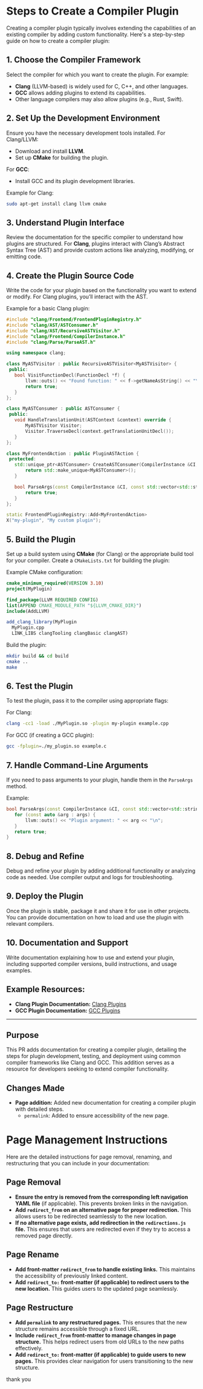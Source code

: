 
# Steps to Create a Compiler Plugin

Creating a compiler plugin typically involves extending the capabilities of an existing compiler by adding custom functionality. Here's a step-by-step guide on how to create a compiler plugin:

## 1. Choose the Compiler Framework
Select the compiler for which you want to create the plugin. For example:
- **Clang** (LLVM-based) is widely used for C, C++, and other languages.
- **GCC** allows adding plugins to extend its capabilities.
- Other language compilers may also allow plugins (e.g., Rust, Swift).

## 2. Set Up the Development Environment
Ensure you have the necessary development tools installed. For Clang/LLVM:
- Download and install **LLVM**.
- Set up **CMake** for building the plugin.

For **GCC**:
- Install GCC and its plugin development libraries.

Example for Clang:
```bash
sudo apt-get install clang llvm cmake
```

## 3. Understand Plugin Interface
Review the documentation for the specific compiler to understand how plugins are structured. For **Clang**, plugins interact with Clang’s Abstract Syntax Tree (AST) and provide custom actions like analyzing, modifying, or emitting code.

## 4. Create the Plugin Source Code
Write the code for your plugin based on the functionality you want to extend or modify. For Clang plugins, you’ll interact with the AST.

Example for a basic Clang plugin:
```cpp
#include "clang/Frontend/FrontendPluginRegistry.h"
#include "clang/AST/ASTConsumer.h"
#include "clang/AST/RecursiveASTVisitor.h"
#include "clang/Frontend/CompilerInstance.h"
#include "clang/Parse/ParseAST.h"

using namespace clang;

class MyASTVisitor : public RecursiveASTVisitor<MyASTVisitor> {
 public:
   bool VisitFunctionDecl(FunctionDecl *f) {
       llvm::outs() << "Found function: " << f->getNameAsString() << "\n";
       return true;
   }
};

class MyASTConsumer : public ASTConsumer {
 public:
   void HandleTranslationUnit(ASTContext &context) override {
       MyASTVisitor Visitor;
       Visitor.TraverseDecl(context.getTranslationUnitDecl());
   }
};

class MyFrontendAction : public PluginASTAction {
 protected:
   std::unique_ptr<ASTConsumer> CreateASTConsumer(CompilerInstance &CI, llvm::StringRef) override {
       return std::make_unique<MyASTConsumer>();
   }

   bool ParseArgs(const CompilerInstance &CI, const std::vector<std::string> &args) override {
       return true;
   }
};

static FrontendPluginRegistry::Add<MyFrontendAction>
X("my-plugin", "My custom plugin");
```

## 5. Build the Plugin
Set up a build system using **CMake** (for Clang) or the appropriate build tool for your compiler.
Create a `CMakeLists.txt` for building the plugin:

Example CMake configuration:
```cmake
cmake_minimum_required(VERSION 3.10)
project(MyPlugin)

find_package(LLVM REQUIRED CONFIG)
list(APPEND CMAKE_MODULE_PATH "${LLVM_CMAKE_DIR}")
include(AddLLVM)

add_clang_library(MyPlugin
  MyPlugin.cpp
  LINK_LIBS clangTooling clangBasic clangAST)
```

Build the plugin:
```bash
mkdir build && cd build
cmake ..
make
```

## 6. Test the Plugin
To test the plugin, pass it to the compiler using appropriate flags:

For Clang:
```bash
clang -cc1 -load ./MyPlugin.so -plugin my-plugin example.cpp
```

For GCC (if creating a GCC plugin):
```bash
gcc -fplugin=./my_plugin.so example.c
```

## 7. Handle Command-Line Arguments
If you need to pass arguments to your plugin, handle them in the `ParseArgs` method.

Example:
```cpp
bool ParseArgs(const CompilerInstance &CI, const std::vector<std::string> &args) override {
   for (const auto &arg : args) {
       llvm::outs() << "Plugin argument: " << arg << "\n";
   }
   return true;
}
```

## 8. Debug and Refine
Debug and refine your plugin by adding additional functionality or analyzing code as needed. Use compiler output and logs for troubleshooting.

## 9. Deploy the Plugin
Once the plugin is stable, package it and share it for use in other projects. You can provide documentation on how to load and use the plugin with relevant compilers.

## 10. Documentation and Support
Write documentation explaining how to use and extend your plugin, including supported compiler versions, build instructions, and usage examples.

## Example Resources:
- **Clang Plugin Documentation:** [Clang Plugins](https://clang.llvm.org/docs/ClangPlugins.html)
- **GCC Plugin Documentation:** [GCC Plugins](https://gcc.gnu.org/onlinedocs/gccint/Plugins.html)

---

## Purpose
This PR adds documentation for creating a compiler plugin, detailing the steps for plugin development, testing, and deployment using common compiler frameworks like Clang and GCC. This addition serves as a resource for developers seeking to extend compiler functionality.

## Changes Made

- **Page addition:** Added new documentation for creating a compiler plugin with detailed steps.
  - `permalink`: Added to ensure accessibility of the new page.

# Page Management Instructions

Here are the detailed instructions for page removal, renaming, and restructuring that you can include in your documentation:

## Page Removal
- **Ensure the entry is removed from the corresponding left navigation YAML file** (if applicable). This prevents broken links in the navigation.
- **Add `redirect_from` on an alternative page for proper redirection.** This allows users to be redirected seamlessly to the new location.
- **If no alternative page exists, add redirection in the `redirections.js` file.** This ensures that users are redirected even if they try to access a removed page directly.

## Page Rename
- **Add front-matter `redirect_from` to handle existing links.** This maintains the accessibility of previously linked content.
- **Add `redirect_to:` front-matter (if applicable) to redirect users to the new location.** This guides users to the updated page seamlessly.

## Page Restructure
- **Add `permalink` to any restructured pages.** This ensures that the new structure remains accessible through a fixed URL.
- **Include `redirect_from` front-matter to manage changes in page structure.** This helps redirect users from old URLs to the new paths effectively.
- **Add `redirect_to:` front-matter (if applicable) to guide users to new pages.** This provides clear navigation for users transitioning to the new structure.


thank you 